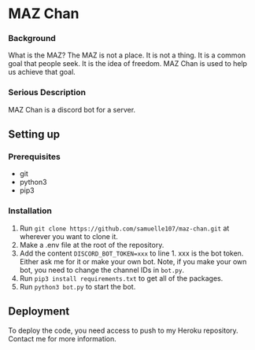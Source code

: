 # MAZ Chan
### Background
What is the MAZ? The MAZ is not a place. It is not a thing. It is a common goal that people seek. It is the idea of freedom. MAZ Chan is used to help us achieve that goal.
### Serious Description
MAZ Chan is a discord bot for a server.

## Setting up
### Prerequisites
- git
- python3
- pip3
### Installation
1. Run `git clone https://github.com/samuelle107/maz-chan.git` at wherever you want to clone it.
2. Make a .env file at the root of the repository.
3. Add the content `DISCORD_BOT_TOKEN=xxx` to line 1. xxx is the bot token. Either ask me for it or make your own bot. Note, if you make your own bot, you need to change the channel IDs in `bot.py`.
4. Run `pip3 install requirements.txt` to get all of the packages.
5. Run `python3 bot.py` to start the bot.

## Deployment
To deploy the code, you need access to push to my Heroku repository. Contact me for more information.
